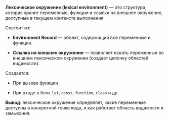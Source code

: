 **Лексическое окружение (lexical environment)** — это структура, которая хранит переменные, функции и ссылки на внешнее окружение, доступные в текущем контексте выполнения.

Состоит из:

- **Environment Record** — объект, содержащий все переменные и функции.
    
- **Ссылка на внешнее окружение** — позволяет искать переменные во внешнем лексическом окружении (создает цепочку областей видимости).
    

Создается:

- При вызове функции
    
- При входе в блок `let`, `const`, `function`, `class` и др.
    

**Вывод**: лексическое окружение определяет, какие переменные доступны в конкретной точке кода, и как работает область видимости и замыкания.